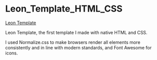 # Leon_Template_HTML_CSS

[Leon Template]( https://sami-m99.github.io/Leon_Template_HTML_CSS/)

Leon Template, the first template I made with native HTML and CSS.

I used Normalize.css to make browsers render all elements more consistently and in line with modern standards, and Font Awesome for icons.


